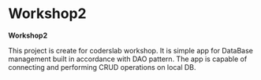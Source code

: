 # Workshop2
**Workshop2**

This project is create for coderslab workshop. It is simple app for DataBase management built in accordance with DAO pattern. The app is capable of connecting and performing CRUD operations on local DB. 